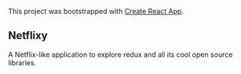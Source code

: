 This project was bootstrapped with [Create React App](https://github.com/facebook/create-react-app).

## Netflixy

A Netflix-like application to explore redux and all its cool open source libraries.
